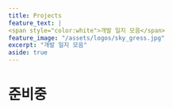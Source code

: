 ```yaml
---
title: Projects
feature_text: |
<span style="color:white">개발 일지 모음</span>
feature_image: "/assets/logos/sky_gress.jpg"
excerpt: "개발 일지 모음"
aside: true
---
```


# 준비중
